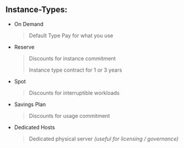 ## Instance-Types:
- On Demand
  > Default Type
  > Pay for what you use
- Reserve
  > Discounts for instance commitment
  >
  > Instance type contract for 1 or 3 years
- Spot
  > Discounts for interruptible workloads
- Savings Plan
  > Discounts for usage commitment
- Dedicated Hosts
  > Dedicated physical server _(useful for licensing / governance)_
